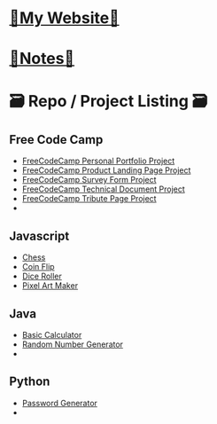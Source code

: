 # [🌼My Website🌼](https://kathylam204.github.io/)
# [📓Notes📓](https://github.com/kathylam204/cs-notes)

# 🗃️ Repo / Project Listing 🗃️

## Free Code Camp
- [FreeCodeCamp Personal Portfolio Project](https://github.com/kathylam204/fccpersonalportfolio)
- [FreeCodeCamp Product Landing Page Project](https://github.com/kathylam204/fccproductlanding)
- [FreeCodeCamp Survey Form Project](https://github.com/kathylam204/fccsurveyform)
- [FreeCodeCamp Technical Document Project](https://github.com/kathylam204/fcctechnicaldoc)
- [FreeCodeCamp Tribute Page Project](https://github.com/kathylam204/fcctributepage)
- 

## Javascript
- [Chess](https://github.com/kathylam204/chess)
- [Coin Flip](https://github.com/kathylam204/coin-flip)
- [Dice Roller](https://github.com/kathylam204/dice-roller)
- [Pixel Art Maker](https://github.com/kathylam204/pixelart)

## Java
- [Basic Calculator](https://github.com/kathylam204/calculator)
- [Random Number Generator](https://github.com/kathylam204/numbergenerator)
- 

## Python
- [Password Generator](https://github.com/kathylam204/password-generator)
- 


<!---
## C#
*(Projects coming soon)*

## SQL
*(Projects coming soon)*

## Typescript
*(Projects coming soon)*

## C++
*(Projects coming soon)*

## React
*(Projects coming soon)*

## Go
*(Projects coming soon)*
-->
